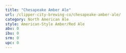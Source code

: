 ```yaml
---
title: "Chesapeake Amber Ale"
url: /clipper-city-brewing-co/chesapeake-amber-ale/
category: North American Ale
style: American-Style Amber/Red Ale
abv: 0
ibu: 0
srm: 0
upc: 0
---
```


